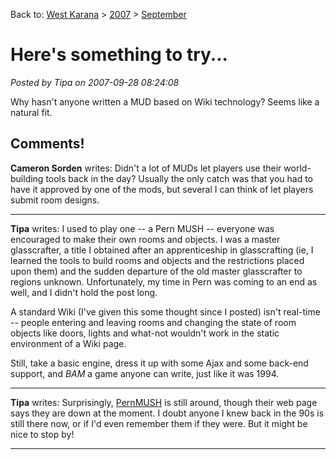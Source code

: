 Back to: [West Karana](/posts/westkarana.md) > [2007](/posts/2007/westkarana.md) > [September](./westkarana.md)
# Here's something to try...

*Posted by Tipa on 2007-09-28 08:24:08*

Why hasn't anyone written a MUD based on Wiki technology? Seems like a natural fit.
## Comments!

**Cameron Sorden** writes: Didn't a lot of MUDs let players use their world-building tools back in the day? Usually the only catch was that you had to have it approved by one of the mods, but several I can think of let players submit room designs.

---

**Tipa** writes: I used to play one -- a Pern MUSH -- everyone was encouraged to make their own rooms and objects. I was a master glasscrafter, a title I obtained after an apprenticeship in glasscrafting (ie, I learned the tools to build rooms and objects and the restrictions placed upon them) and the sudden departure of the old master glasscrafter to regions unknown. Unfortunately, my time in Pern was coming to an end as well, and I didn't hold the post long.

A standard Wiki (I've given this some thought since I posted) isn't real-time -- people entering and leaving rooms and changing the state of room objects like doors, lights and what-not wouldn't work in the static environment of a Wiki page.

Still, take a basic engine, dress it up with some Ajax and some back-end support, and *BAM* a game anyone can write, just like it was 1994.

---

**Tipa** writes: Surprisingly, [PernMUSH](http://www.pern.org) is still around, though their web page says they are down at the moment. I doubt anyone I knew back in the 90s is still there now, or if I'd even remember them if they were. But it might be nice to stop by!

---

